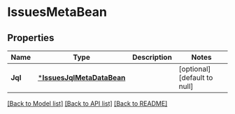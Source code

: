 # IssuesMetaBean

## Properties
Name | Type | Description | Notes
------------ | ------------- | ------------- | -------------
**Jql** | [***IssuesJqlMetaDataBean**](IssuesJqlMetaDataBean.md) |  | [optional] [default to null]

[[Back to Model list]](../README.md#documentation-for-models) [[Back to API list]](../README.md#documentation-for-api-endpoints) [[Back to README]](../README.md)

